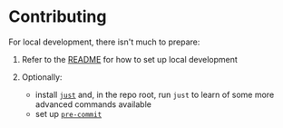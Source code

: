 # Contributing

For local development, there isn't much to prepare:

1. Refer to the [README](README.md#contributing) for how to set up local development
2. Optionally:

   - install [`just`](https://github.com/casey/just) and, in the repo root,
   run `just` to learn of some more advanced commands available
   - set up [`pre-commit`](https://pre-commit.com/#3-install-the-git-hook-scripts)

